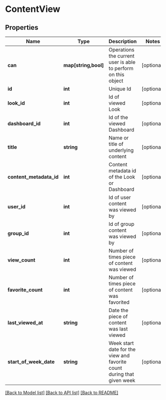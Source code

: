 # ContentView

## Properties
Name | Type | Description | Notes
------------ | ------------- | ------------- | -------------
**can** | **map[string,bool]** | Operations the current user is able to perform on this object | [optional] 
**id** | **int** | Unique Id | [optional] 
**look_id** | **int** | Id of viewed Look | [optional] 
**dashboard_id** | **int** | Id of the viewed Dashboard | [optional] 
**title** | **string** | Name or title of underlying content | [optional] 
**content_metadata_id** | **int** | Content metadata id of the Look or Dashboard | [optional] 
**user_id** | **int** | Id of user content was viewed by | [optional] 
**group_id** | **int** | Id of group content was viewed by | [optional] 
**view_count** | **int** | Number of times piece of content was viewed | [optional] 
**favorite_count** | **int** | Number of times piece of content was favorited | [optional] 
**last_viewed_at** | **string** | Date the piece of content was last viewed | [optional] 
**start_of_week_date** | **string** | Week start date for the view and favorite count during that given week | [optional] 

[[Back to Model list]](../README.md#documentation-for-models) [[Back to API list]](../README.md#documentation-for-api-endpoints) [[Back to README]](../README.md)



